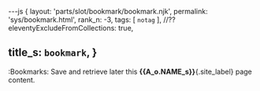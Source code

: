 ---js
{
  layout: 'parts/slot/bookmark/bookmark.njk',
  permalink: 'sys/bookmark.html',
  rank_n: -3,
  tags:      [ `notag` ],
  //?? eleventyExcludeFromCollections: true,

  title_s: `bookmark`,
}
---
:Bookmarks:
Save and retrieve later this __{{A_o.NAME_s}}__{.site_label} page content.
